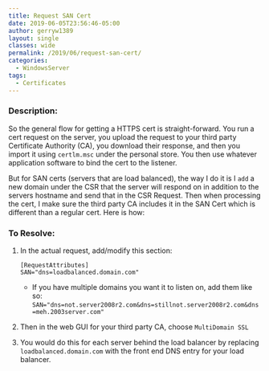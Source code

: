 ```yaml
---
title: Request SAN Cert
date: 2019-06-05T23:56:46-05:00
author: gerryw1389
layout: single
classes: wide
permalink: /2019/06/request-san-cert/
categories:
  - WindowsServer
tags:
  - Certificates
---
```

<!--more-->

### Description:

So the general flow for getting a HTTPS cert is straight-forward. You run a cert request on the server, you upload the request to your third party Certificate Authority (CA), you download their response, and then you import it using `certlm.msc` under the personal store. You then use whatever application software to bind the cert to the listener.

But for SAN certs (servers that are load balanced), the way I do it is I `add` a new domain under the CSR that the server will respond on in addition to the servers hostname and send that in the CSR Request. Then when processing the cert, I make sure the third party CA includes it in the SAN Cert which is different than a regular cert. Here is how:

### To Resolve:

1. In the actual request, add/modify this section:

   ```escape
   [RequestAttributes]
   SAN="dns=loadbalanced.domain.com"
   ```

   - If you have multiple domains you want it to listen on, add them like so: `SAN="dns=not.server2008r2.com&dns=stillnot.server2008r2.com&dns=meh.2003server.com"`

2. Then in the web GUI for your third party CA, choose `MultiDomain SSL`

3. You would do this for each server behind the load balancer by replacing `loadbalanced.domain.com` with the front end DNS entry for your load balancer.
